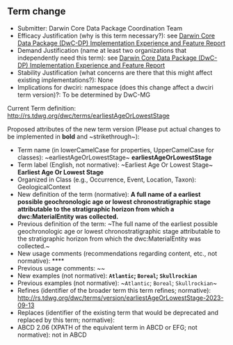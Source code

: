 ## Term change

* Submitter: Darwin Core Data Package Coordination Team
* Efficacy Justification (why is this term necessary?): see [Darwin Core Data Package (DwC-DP) Implementation Experience and Feature Report](https://gbif.github.io/dwc-dp/docs/dwc_dp_implementation_feature_reports.pdf)
* Demand Justification (name at least two organizations that independently need this term): see [Darwin Core Data Package (DwC-DP) Implementation Experience and Feature Report](https://gbif.github.io/dwc-dp/docs/dwc_dp_implementation_feature_reports.pdf)
* Stability Justification (what concerns are there that this might affect existing implementations?): None
* Implications for dwciri: namespace (does this change affect a dwciri term version)?: To be determined by DwC-MG

Current Term definition: http://rs.tdwg.org/dwc/terms/earliestAgeOrLowestStage

Proposed attributes of the new term version (Please put actual changes to be implemented in **bold** and ~strikethrough~):

* Term name (in lowerCamelCase for properties, UpperCamelCase for classes): ~earliestAgeOrLowestStage~ **earliestAgeOrLowestStage**
* Term label (English, not normative): ~Earliest Age Or Lowest Stage~ **Earliest Age Or Lowest Stage**
* Organized in Class (e.g., Occurrence, Event, Location, Taxon): GeologicalContext
* New definition of the term (normative): **A full name of a earliest possible geochronologic age or lowest chronostratigraphic stage attributable to the stratigraphic horizon from which a dwc:MaterialEntity was collected.**
* Previous definition of the term: ~The full name of the earliest possible geochronologic age or lowest chronostratigraphic stage attributable to the stratigraphic horizon from which the dwc:MaterialEntity was collected.~
* New usage comments (recommendations regarding content, etc., not normative): **** 
* Previous usage comments: ~~
* New examples (not normative): **`Atlantic`; `Boreal`; `Skullrockian`**
* Previous examples (not normative): ~`Atlantic`; `Boreal`; `Skullrockian`~
* Refines (identifier of the broader term this term refines; normative): http://rs.tdwg.org/dwc/terms/version/earliestAgeOrLowestStage-2023-09-13
* Replaces (identifier of the existing term that would be deprecated and replaced by this term; normative): 
* ABCD 2.06 (XPATH of the equivalent term in ABCD or EFG; not normative): not in ABCD
